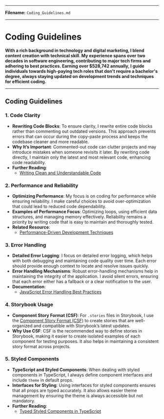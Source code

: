 
---

**Filename:** `Coding_Guidelines.md`

---

# Coding Guidelines

**With a rich background in technology and digital marketing, I blend content creation with technical skill. My experience spans over two decades in software engineering, contributing to major tech firms and adhering to best practices. Earning over $528,742 annually, I guide individuals towards high-paying tech roles that don't require a bachelor's degree, always staying updated on development trends and techniques for efficient coding.**

---

## Coding Guidelines

### 1. Code Clarity
   - **Rewriting Code Blocks**: To ensure clarity, I rewrite entire code blocks rather than commenting out outdated versions. This approach prevents errors that can occur during the copy-paste process and keeps the codebase cleaner and more readable.
   - **Why It’s Important**: Commented-out code can clutter projects and may introduce mistakes when someone revisits it later. By rewriting code directly, I maintain only the latest and most relevant code, enhancing code readability.
   - **Further Reading**:
      - [Writing Clean and Understandable Code](https://medium.com/swlh/the-importance-of-writing-clear-and-understandable-code-b2214413e572)

### 2. Performance and Reliability
   - **Optimizing Performance**: My focus is on coding for performance while ensuring reliability. I make careful choices to avoid over-optimization that could lead to reduced code dependability.
   - **Examples of Performance Focus**: Optimizing loops, using efficient data structures, and managing memory effectively. Reliability remains a priority by writing code that is easy to maintain and thoroughly tested.
   - **Related Resource**:
      - [Performance-Driven Development Techniques](https://developer.mozilla.org/en-US/docs/Learn/Performance/Performance_improvement_basics)

### 3. Error Handling
   - **Detailed Error Logging**: I focus on detailed error logging, which helps with both debugging and maintaining code quality over time. Each error should provide enough context to locate and resolve issues quickly.
   - **Error Handling Mechanisms**: Robust error-handling mechanisms help in maintaining the integrity of the application. I avoid silent errors, ensuring that each error either has a fallback or a clear notification to the user.
   - **Documentation**:
      - [JavaScript Error Handling Best Practices](https://developer.mozilla.org/en-US/docs/Web/JavaScript/Guide/Control_flow_and_error_handling)

### 4. Storybook Usage
   - **Component Story Format (CSF)**: For `.stories` files in Storybook, I use the [Component Story Format (CSF)](https://storybook.js.org/docs/react/writing-stories/introduction) to create stories that are well-organized and compatible with Storybook’s latest updates.
   - **Why Use CSF**: CSF is the recommended way to define stories in Storybook, making it easier to create isolated examples of each component for testing purposes. It also helps in maintaining a consistent story format across projects.

### 5. Styled Components
   - **TypeScript and Styled Components**: When dealing with styled components in TypeScript, I always define component interfaces and include `theme` in default props.
   - **Interfaces for Styling**: Using interfaces for styled components ensures that all props are typed accurately. It also allows easier theme management by ensuring the theme is always accessible but not mandatory.
   - **Further Reading**:
      - [Typed Styled Components in TypeScript](https://styled-components.com/docs/api#typescript)

